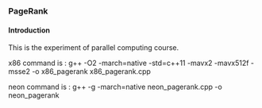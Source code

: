 ### PageRank
#### Introduction
This is the experiment of parallel computing course.

x86 command is :
g++ -O2 -march=native -std=c++11 -mavx2 -mavx512f -msse2 -o x86_pagerank x86_pagerank.cpp

neon command is :
g++ -g -march=native neon_pagerank.cpp -o neon_pagerank

